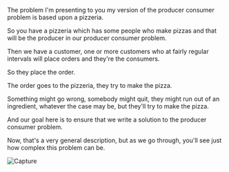 The problem I'm presenting to you my version of the producer consumer problem is based upon a pizzeria.

So you have a pizzeria which has some people who make pizzas and that will be the producer in our producer consumer problem.

Then we have a customer, one or more customers who at fairly regular intervals will place orders and they're the consumers.

So they place the order.

The order goes to the pizzeria, they try to make the pizza.

Something might go wrong, somebody might quit, they might run out of an ingredient, whatever the case may be, but they'll try to make the pizza.

And our goal here is to ensure that we write a solution to the producer consumer problem.

Now, that's a very general description, but as we go through, you'll see just how complex this problem can be.

![Capture](https://github.com/vinhhung263/golang-pizza-producer-consumer/assets/62415557/910fc892-357e-43c4-bf5d-7d3484a5559f)
